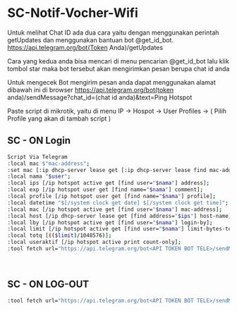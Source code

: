 # SC-Notif-Vocher-Wifi

Untuk melihat Chat ID ada dua cara yaitu dengan menggunakan perintah getUpdates dan menggunakan bantuan bot @get_id_bot.
https://api.telegram.org/bot(Token Anda)/getUpdates

Cara yang kedua anda bisa mencari di menu pencarian @get_id_bot lalu klik tombol star maka bot tersebut akan mengirimkan pesan berupa chat id anda

Untuk mengecek Bot mengirim pesan anda dapat menggunakan alamat dibawah ini di browser
https://api.telegram.org/bot(token anda)/sendMessage?chat_id=(chat id anda)&text=Ping Hotspot

Paste script di mikrotik, yaitu di menu
IP -> Hospot -> User Profiles -> ( Pilih Profile yang akan di tambah script )

## SC - ON Login
```bash
Script Via Telegram
:local mac $"mac-address";
:set mac [:ip dhcp-server lease get [:ip dhcp-server lease find mac-address="$mac"] host];
:local nama "$user";
:local ips [/ip hotspot active get [find user="$nama"] address];
:local exp [/ip hotspot user get [find name="$nama"] comment];
:local profile [/ip hotspot user get [find name="$nama"] profile];
:local datetime "$[/system clock get date] $[/system clock get time]";
:local mac [/ip hotspot active get [find user="$nama"] mac-address];
:local host [/ip dhcp-server lease get [find address="$ips"] host-name];
:local lby [/ip hotspot active get [find user="$nama"] login-by];
:local limit [/ip hotspot active get [find user="$nama"] limit-bytes-total];
:local totq [(($limit)/1048576)];
:local useraktif [/ip hotspot active print count-only];
:tool fetch url="https://api.telegram.org/bot<API TOKEN BOT TELE>/sendMessage?chat_id=<CHAT ID>&text===>>INFO LOGIN<<==%0A- Kode Voucher : $nama%0A- IP Address : $ips %0A- Mac Address : $mac%0A- Menggunakan : $host%0A- Metode Login : $lby%0A- Kuota : $totq Mb%0A- Expired Voucher : $exp%0A- Waktu Login : $datetime%0A- Paket : $profile%0A- User Online : $useraktif user" mode=http keep-result=no;
```
<br>

## SC - ON LOG-OUT
```bash
:tool fetch url="https://api.telegram.org/bot<API TOKEN BOT TELE>/sendMessage?chat_id=<CHAT ID>&text=<<==INFO LOGOUT==>>%0A- Kode Voucher : $user%0A- IP Address : $address" keep-result=no;
```
